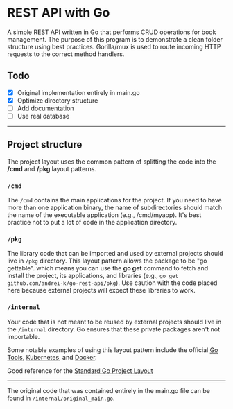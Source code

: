 # REST API with Go

A simple REST API written in Go that performs CRUD operations for book management. The purpose of this program is to demonstrate a clean folder structure using best practices. Gorilla/mux is used to route incoming HTTP requests to the correct method handlers.

## Todo

- [x] Original implementation entirely in main.go
- [x] Optimize directory structure
- [ ] Add documentation
- [ ] Use real database

---

## Project structure

The project layout uses the common pattern of splitting the code into the **/cmd** and **/pkg** layout patterns.  

### `/cmd`

The `/cmd` contains the main applications for the project. If you need to have more than one application binary, the name of subdirectories should match the name of the executable application (e.g., /cmd/myapp). It's best practice not to put a lot of code in the application directory.  

### `/pkg`
The library code that can be imported and used by external projects should live in `/pkg` directory. This layout pattern allows the package to be "go gettable". which means you can use the **go get** command to fetch and install the project, its applications, and libraries (e.g., `go get github.com/andrei-k/go-rest-api/pkg`). Use caution with the code placed here because external projects will expect these libraries to work.  

### `/internal`
Your code that is not meant to be reused by external projects should live in the `/internal` directory. Go ensures that these private packages aren't not importable.  

Some notable examples of using this layout pattern include the official [Go Tools](https://github.com/golang/tools), [Kubernetes](https://github.com/kubernetes/kubernetes), and [Docker](https://github.com/docker/compose).  

Good reference for the [Standard Go Project Layout](https://github.com/golang-standards/project-layout)

---

The original code that was contained entirely in the main.go file can be found in `/internal/original_main.go`.